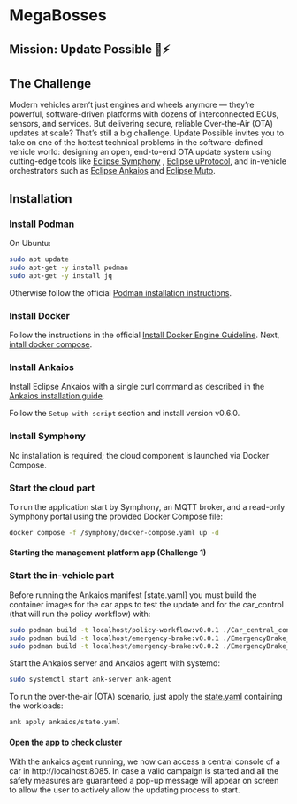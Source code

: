 # MegaBosses

## Mission: Update Possible 🚗⚡

## The Challenge
Modern vehicles aren’t just engines and wheels anymore — they’re powerful, software-driven platforms with dozens of interconnected ECUs, sensors, and services. But delivering secure, reliable Over-the-Air (OTA) updates at scale? That’s still a big challenge. Update Possible invites you to take on one of the hottest technical problems in the software-defined vehicle world: designing an open, end-to-end OTA update system using cutting-edge tools like [Eclipse Symphony](https://github.com/eclipse-symphony/symphony)
, [Eclipse uProtocol](https://uprotocol.org/), and in-vehicle orchestrators such as [Eclipse Ankaios](https://eclipse-ankaios.github.io/ankaios/0.6/) and [Eclipse Muto](https://github.com/eclipse-muto).



## Installation

### Install Podman

On Ubuntu:


```bash
sudo apt update
sudo apt-get -y install podman
sudo apt-get -y install jq
```


Otherwise follow the official [Podman installation instructions](https://podman.io/docs/installation#installing-on-linux).

### Install Docker

Follow the instructions in the official [Install Docker Engine Guideline](https://docs.docker.com/engine/install/). Next, [intall docker compose](https://docs.docker.com/compose/install/).

### Install Ankaios

Install Eclipse Ankaios with a single curl command as described in the [Ankaios installation guide](https://eclipse-ankaios.github.io/ankaios/latest/usage/installation).

Follow the `Setup with script` section and install version v0.6.0.


### Install Symphony

No installation is required; the cloud component is launched via Docker Compose.



### Start the cloud part

To run the application start by Symphony, an MQTT broker, and a read-only Symphony portal using the provided Docker Compose file:

```bash
docker compose -f /symphony/docker-compose.yaml up -d
```

#### Starting the management platform app (Challenge 1)



### Start the in-vehicle part

Before running the Ankaios manifest [state.yaml] you must build the container images for the car apps to test the update and for the car_control (that will run the policy workflow) with:
```bash
sudo podman build -t localhost/policy-workflow:v0.0.1 ./Car_central_control/Dockerfile
sudo podman build -t localhost/emergency-brake:v0.0.1 ./EmergencyBrake_v1/Dockerfile 
sudo podman build -t localhost/emergency-brake:v0.0.2 ./EmergencyBrake_v2/Dockerfile 
```

Start the Ankaios server and Ankaios agent with systemd:

```bash
sudo systemctl start ank-server ank-agent
```

To run the over-the-air (OTA) scenario, just apply the [state.yaml](./ankaios/state.yaml) containing the workloads:

```bash
ank apply ankaios/state.yaml
```

#### Open the app to check cluster 
With the ankaios agent running, we now can access a central console of a car in http://localhost:8085. In case a valid campaign is started and all the safety measures are guaranteed a pop-up message will appear on screen to allow the user to actively allow the updating process to start.
